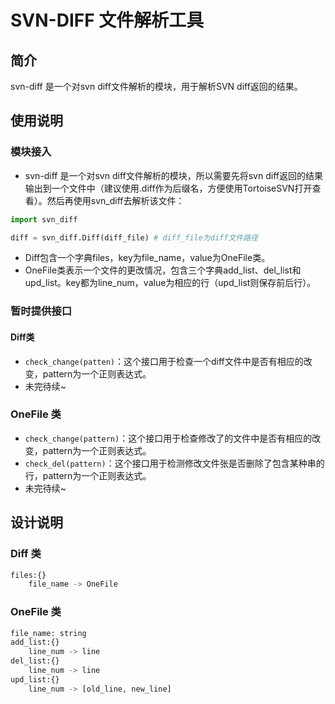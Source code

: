 # SVN-DIFF 文件解析工具

## 简介

svn-diff 是一个对svn diff文件解析的模块，用于解析SVN diff返回的结果。

## 使用说明

### 模块接入

* svn-diff 是一个对svn diff文件解析的模块，所以需要先将svn diff返回的结果输出到一个文件中（建议使用.diff作为后缀名，方便使用TortoiseSVN打开查看）。然后再使用svn_diff去解析该文件：

```python
import svn_diff

diff = svn_diff.Diff(diff_file) # diff_file为diff文件路径
```

* Diff包含一个字典files，key为file_name，value为OneFile类。
* OneFile类表示一个文件的更改情况，包含三个字典add_list、del_list和upd_list。key都为line_num，value为相应的行（upd_list则保存前后行）。

### 暂时提供接口

#### Diff类

* ```check_change(patten)```：这个接口用于检查一个diff文件中是否有相应的改变，pattern为一个正则表达式。
* 未完待续~

### OneFile 类

* ```check_change(pattern)```：这个接口用于检查修改了的文件中是否有相应的改变，pattern为一个正则表达式。
* ```check_del(pattern)```：这个接口用于检测修改文件张是否删除了包含某种串的行，pattern为一个正则表达式。
* 未完待续~

## 设计说明
### Diff 类
```python
files:{}
	file_name -> OneFile
```

### OneFile 类

```python
file_name: string
add_list:{}
    line_num -> line
del_list:{}
    line_num -> line
upd_list:{}
    line_num -> [old_line, new_line]
```

